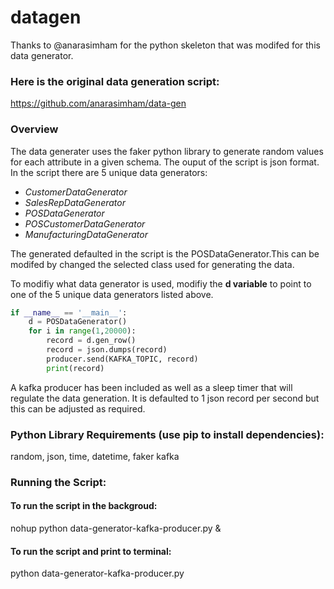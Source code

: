 # datagen

Thanks to @anarasimham for the python skeleton that was modifed for this data generator. 

### Here is the original data generation script:
https://github.com/anarasimham/data-gen

### Overview

The data generater uses the faker python library to generate random values for each attribute in a given schema. The ouput of the script is json format. In the script there are 5 unique data generators:

- *CustomerDataGenerator*
- *SalesRepDataGenerator*
- *POSDataGenerator*
- *POSCustomerDataGenerator*
- *ManufacturingDataGenerator*

The generated defaulted in the script is the POSDataGenerator.This can be modifed by changed the selected class used for generating the data. 

To modifiy what data generator is used, modifiy the **d variable**  to point to one of the 5 unique data generators listed above. 
```python
if __name__ == '__main__':
    d = POSDataGenerator()
    for i in range(1,20000):
        record = d.gen_row()
        record = json.dumps(record)
        producer.send(KAFKA_TOPIC, record)
        print(record)
```
A kafka producer has been included as well as a sleep timer that will regulate the data generation. It is defaulted to 1 json record per second but this can be adjusted as required. 

### Python Library Requirements (use pip to install dependencies):
random, json, time, datetime, faker kafka

### Running the Script:

#### To run the script in the backgroud:
nohup python data-generator-kafka-producer.py &

#### To run the script and print to terminal:
python data-generator-kafka-producer.py
